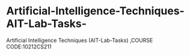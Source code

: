 # Artificial-Intelligence-Techniques-AIT-Lab-Tasks-
Artificial Intelligence Techniques (AIT-Lab-Tasks) ,COURSE CODE:10212CS211
